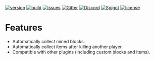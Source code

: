 [![version](https://img.shields.io/badge/version-0.0.1-blue)](#)
[![build](https://img.shields.io/badge/build-passing-brightgreen)](#)
[![issues](https://img.shields.io/badge/issues-0-red)](https://github.com/corripio/AutoCollect/issues)
[![Gitter](https://img.shields.io/badge/chat-on_Gitter-9cf)](https://gitter.im/AutoCollect/community?utm_source=share-link&utm_medium=link&utm_campaign=share-link)
[![Discord](https://img.shields.io/badge/chat-on_Discord-9cf)](https://discord.gg/cqSVCgY)
[![Spigot](https://img.shields.io/badge/Spigot-1.14.4-blue)](https://www.spigotmc.org/)
[![license](https://img.shields.io/badge/license-Apache_2.0-yellow)](https://github.com/corripio/AutoCollect/blob/master/LICENSE)
# Features
- Automatically collect mined blocks.
- Automatically collect items after killing another player.
- Compatible with other plugins (including custom blocks and items).
